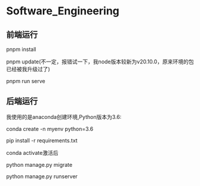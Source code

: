 # Software_Engineering

## 前端运行
pnpm install

pnpm update(不一定，报错试一下，我node版本较新为v20.10.0，原来环境的包已经被我升级过了)

pnpm run serve


## 后端运行
我使用的是anaconda创建环境,Python版本为3.6:

conda create -n myenv python=3.6

pip install -r requirements.txt

conda activate激活后

python manage.py migrate

python manage.py runserver